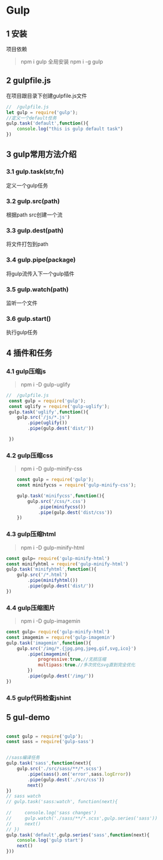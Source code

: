 # Gulp
## 1 安装
项目依赖
> npm i gulp 
全局安装
> npm i -g gulp
## 2 gulpfile.js
在项目跟目录下创建gulpfile.js文件
```js
//  /gulpfile.js
let gulp = require('gulp');
//定义一个default任务
gulp.task('default',function(){
    console.log("this is gulp default task")
})

```
## 3 gulp常用方法介绍

### 3.1 gulp.task(str,fn)
定义一个gulp任务
### 3.2 gulp.src(path)
根据path src创建一个流
### 3.3 gulp.dest(path)
将文件打包到path
### 3.4 gulp.pipe(package)
将gulp流传入下一个gulp插件
### 3.5 gulp.watch(path)
监听一个文件
### 3.6 gulp.start()
执行gulp任务

## 4 插件和任务
###  4.1 gulp压缩js
> npm i -D  gulp-uglify
```js
//  /gulpfile.js
 const gulp = require('gulp');
 const uglify = require('gulp-uglify');
 gulp.task('uglify',function(){
    gulp.src('/js/*.js')
        .pipe(uglify())
        .pipe(gulp.dest('dist/'))

 })

```

### 4.2 gulp压缩css
> npm i -D gulp-minify-css
```js
    const gulp = require('gulp');
    const minifycss = require('gulp-minify-css');

    gulp.task('minifycss',function(){
        gulp.src('/css/*.css')
            .pipe(minifycss())
            .pipe(gulp.dest('dist/css'))
    })
```
### 4.3 gulp压缩html
> npm i -D gulp-minify-html
```js
const gulp= require('gulp-minify-html')
const minifyhtml = require('gulp-minify-html')
gulp.task('minifyhtml',function(){
    gulp.src('/*.html')
        .pipe(minifyhtml())
        .pipe(gulp.dest('dist/'))
})


```

### 4.4 gulp压缩图片
> npm i -D gulp-imagemin
```js
const gulp= require('gulp-minify-html')
const imagemin = require('gulp-imagemin')
gulp.task('imagemin',function(){
    gulp.src('/img/*.{jpg,png,jpeg,gif,svg,ico}')
        .pipe(imagemin({
            progressive:true,//无损压缩
            multipass:true.//多次优化svg直到完全优化
        })
        .pipe(gulp.dest('/img/'))
})
```
### 4.5 gulp代码检查jshint





## 5 gul-demo

```js

const gulp = require('gulp');
const sass = require('gulp-sass')


//sass编译任务
gulp.task('sass',function(next){
    gulp.src('./src/sass/**/*.scss')
        .pipe(sass().on('error',sass.logError))
        .pipe(gulp.dest('./src/css'))
        next()
})
// sass watch 
// gulp.task('sass:watch', function(next){
    
//     console.log('sass changes')
//     gulp.watch('./sass/**/*.scss',gulp.series('sass'))
//     next()
// })
gulp.task('default',gulp.series('sass',function(next){
    console.log('gulp start')
    next()
}))


```




